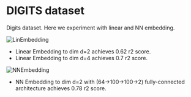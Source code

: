 # DIGITS dataset

Digits dataset. Here we experiment with linear and NN embedding. 

![LinEmbedding](https://cloud.githubusercontent.com/assets/14368801/24927164/b6765736-1f06-11e7-9a25-5dc2f3ec8e11.png)

- Linear Embedding to dim d=2 achieves 0.62 r2 score.
- Linear Embedding to dim d=4 achieves 0.7 r2 score.

![NNEmbedding](https://cloud.githubusercontent.com/assets/14368801/24982997/ffc95c08-1fec-11e7-9f7d-856628291913.png)

- NN Embedding to dim d=2 with (64->100->100->2) fully-connected architecture 
  achieves 0.78 r2 score.

